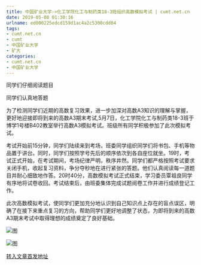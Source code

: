 ```yaml
---
title: 中国矿业大学->化工学院化工与制药类18-3班组织高数模拟考试 | cumt.net.cn
date: 2019-05-08 01:30:16
urlname: ed000225edcd159d1ac4a2c5300cdd04
tags: 
- cumt.net.cn
- cumt
- 中国矿业大学
- 矿大
categories:
- cumt.net.cn
- 中国矿业大学
---
```



同学们仔细阅读题目

同学们认真地答题

为了检测同学们近期的高数复习效果，进一步加深对高数A3知识的理解与掌握，更好地迎接即将到来的高数A3期末考试,5月7日，化工学院化工与制药类18-3班于博学1号楼B402教室举行高数A3模拟考试。班级所有同学积极参加了此次模拟考试。

考试开始前15分钟，同学们陆续来到考场，班委同学组织同学们将书包、手机等物品置于讲台。同时，同学们按照学号先后的顺序依次到各自座位就坐。19时，考试正式开始，在考试期间，考场纪律严明，秩序井然。同学们都严格按照考试要求关闭手机，收起复习资料，争分夺秒地在进行紧张的答题。他们认真阅读每一道题目并耐心细致地作答。20时40分，高数模拟考试正式结束，学习委员覃祖良同学有序地将试卷收回。考试结束后，由班委集体完成试题阅卷工作并进行成绩登记工作。

此次高数模拟考试，使同学们更加充分地认识到自己知识点上存在的盲点误区，明确了在接下来重点复习的方向，帮助同学们更好地调整了状态，为即将到来的高数A3期末考试中取得理想的成绩奠定了良好基础。



![图](http://xwzx.cumt.edu.cn/_upload/article/images/1c/fa/67cec118492bb3c64c3834c0c07b/40ce5edc-4308-4ad0-9d23-efeb040d2c94.jpg)

![图](http://xwzx.cumt.edu.cn/_upload/article/images/1c/fa/67cec118492bb3c64c3834c0c07b/f2514f1d-7356-48f0-821c-5a57c3c7732b.jpg)

[转入文章首发地址](http://xwzx.cumt.edu.cn/fd/eb/c523a523755/page.htm)